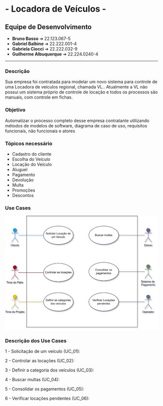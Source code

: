 # - Locadora de Veículos - 
## Equipe de Desenvolvimento

- **Bruno Basso** ➔ 22.123.067-5
- **Gabriel Balbine** ➔ 22.222.001-4
- **Gabriela Ciocci** ➔ 22.222.032-9
- **Guilherme Albuquerque** ➔ 22.224.0240-4

---------------------------------------------------

### Descrição

Sua empresa foi contratada para modelar um novo sistema para controle de uma Locadora de veículos regional, chamada VL..
Atualmente a VL não possui um sistema próprio de controle de locação e todos os processos são manuais, com controle em fichas.

### Objetivo

Automatizar o processo completo desse empresa contratante utilizando métodos de modelos de software, diagrama de caso de uso, requisitos funcionais, não funcionais e atores

### Tópicos necessário

- Cadastro do cliente
- Escolha do Veículo
- Locação do Veículo
- Aluguel
- Pagamento
- Devolução
- Multa
- Promoções
- Descontos


### Use Cases

<img src=UseCasesVL.drawio.png>

### Descrição dos Use Cases

1 - Solicitação de um veículo (UC_01):


2 - Controlar as locações (UC_02):


3 - Definir a categoria dos veículos (UC_03):


4 - Buscar multas (UC_04):


5 - Consolidar os pagamentos (UC_05):


6 - Verificar locações pendentes (UC_06):


  
